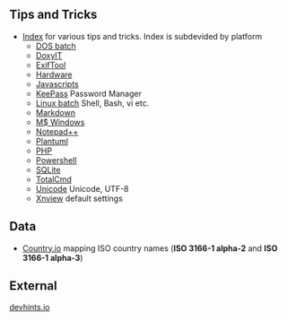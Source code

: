 

## Tips and Tricks

- [Index](/TipsAndTricks) for various tips and tricks. Index is subdevided by platform
   - [DOS batch](/TipsAndTricks/batch/) 
   - [DoxyIT](/TipsAndTricks/DoxyIT) 
   - [ExifTool](/TipsAndTricks/exiftool ) 
   - [Hardware](/TipsAndTricks/hardware)
   - [Javascripts](/TipsAndTricks/Javascript) 
   - [KeePass](/TipsAndTricks/keepass) Password Manager
   - [Linux batch](/TipsAndTricks/shell) Shell, Bash, vi etc.
   - [Markdown](/TipsAndTricks/Markdown)
   - [M$ Windows](/TipsAndTricks/windows)
   - [Notepad++](/TipsAndTricks/Notepad++/)
   - [Plantuml](/TipsAndTricks/plantuml) 
   - [PHP](/TipsAndTricks/Php)
   - [Powershell](/TipsAndTricks/Powershell)
   - [SQLite](/TipsAndTricks/SQLite/) <!--(See also: [SQLite](/SQLite) doublet??)-->
   - [TotalCmd](/TipsAndTricks/TotalCmd) 
   - [Unicode](/TipsAndTricks/unicode) Unicode, UTF-8
   - [Xnview](/TipsAndTricks/Xnview) default settings

## Data

- [Country.io](https://clicketyclick.github.io/country.io/) mapping ISO country names (**ISO 3166-1 alpha-2** and **ISO 3166-1 alpha-3**)

## External

[devhints.io](https://devhints.io/)
